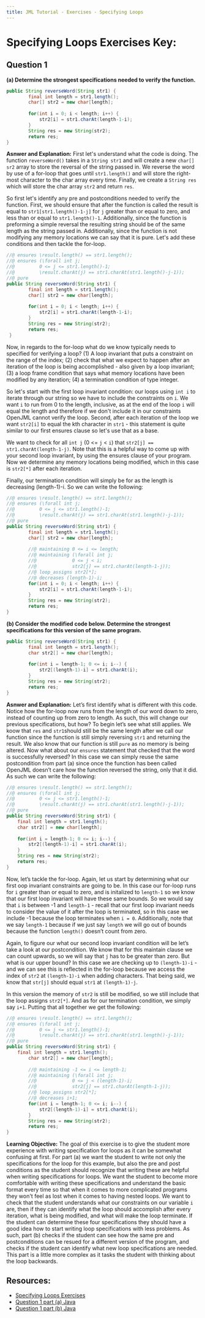 ```yaml
---
title: JML Tutorial - Exercises - Specifying Loops
---
```

# Specifying Loops Exercises Key:
## **Question 1**
**(a) Determine the strongest specifications needed to verify the function.**
```Java
public String reverseWord(String str1) {
        final int length = str1.length();
        char[] str2 = new char[length];
		
        for(int i = 0; i < length; i++) {
            str2[i] = str1.charAt(length-1-i);
        }
        String res = new String(str2);
        return res;
}
```
**Asnwer and Explanation:**
First let's understand what the code is doing. The function `reverseWord()` takes  in a `String str1` and will create a new `char[] sr2` array to store the reversal of the string passed in. We reverse the word by use of a for-loop that goes until `str1.length()` and will store the right-most character to the char array every time. Finally, we create a `String res` which will store the char array `str2` and return `res`. 

So first let's identify any pre and postconditions needed to verify the function. First, we should ensure that after the function is called the result is equal to `str1[str1.length()-1-j]` for `j` greater than or equal to zero, and less than or equal to `str1.length()-1`. Additionally, since the function is preforming a simple reversal the resulting string should be of the same length as the string passed in. Additionally, since the function is not modifying any memory locations we can say that it is pure. Let's add these conditions and then tackle the for-loop.
```Java
//@ ensures \result.length() == str1.length();
//@ ensures (\forall int j; 
//@			0 <= j <= str1.length()-1; 
//@			\result.charAt(j) == str1.charAt(str1.length()-j-1));
//@ pure
public String reverseWord(String str1) {
        final int length = str1.length();
        char[] str2 = new char[length];
		
        for(int i = 0; i < length; i++) {
            str2[i] = str1.charAt(length-1-i);
        }
        String res = new String(str2);
        return res;
 }
```
Now, in regards to the for-loop what do we know typically needs to specified for verifying a loop? (1) A loop invariant that puts a constraint on the range of the index; (2) check that what we expect to happen after an iteration of the loop is being accomplished - also given by a loop invariant; (3) a loop frame condition that says what memory locations have been modified by any iteration; (4) a termination condition of type integer.
 
So let's start with the first loop invariant condition: our loops using `int i` to iterate through our string so we have to include the constraints on `i`. We want `i` to run from 0 to the length, inclusive, as at the end of the loop `i` will equal the length and therefore if we don't include it in our constraints OpenJML cannot verify the loop. Second, after each iteration of the loop we want `str2[i]` to equal the kth character in `str1` - this statement is quite similar to our first ensures clause so let's use that as a base. 

We want to check for all `int j` (0 <= `j` < `i`) that `str2[j] == str1.charAt(length-1-j)`. Note that this is a helpful way to come up with your second loop invariant, by using the ensures clause of your program. Now we determine any memory locations being modified, which in this case is `str2[*]` after each iteration. 

Finally, our termination condition will simply be for as the length is decreasing (length-1)-i. So we can write the following:
```Java
//@ ensures \result.length() == str1.length();
//@ ensures (\forall int j; 
//@			0 <= j <= str1.length()-1; 
//@			\result.charAt(j) == str1.charAt(str1.length()-j-1));
//@ pure
public String reverseWord(String str1) {
        final int length = str1.length();
        char[] str2 = new char[length];
		
        //@ maintaining 0 <= i <= length;
        //@ maintaining (\forall int j; 
        //@				0 <= j < i; 
        //@ 			str2[j] == str1.charAt(length-1-j));
        //@ loop_assigns str2[*];
        //@ decreases (length-1)-i;		
        for(int i = 0; i < length; i++) {
            str2[i] = str1.charAt(length-1-i);
        }
        String res = new String(str2);
        return res;
}
```
**(b) Consider the modified code below. Determine the strongest specifications for this version of the same program.**
```Java
public String reverseWord(String str1) {
        final int length = str1.length();
        char str2[] = new char[length];
		
        for(int i = length-1; 0 <= i; i--) {
            str2[(length-1)-i] = str1.charAt(i);
        }
        String res = new String(str2);
        return res;
}
```
**Asnwer and Explanation:**
Let’s first identify what is different with this code. Notice how the for-loop now runs from the length of our word down to zero, instead of counting up from zero to length. As such, this will change our previous specifications, but how? To begin let’s see what still applies. We koow that `res` and `str1`should still be the same length after we call our function since the function is still simply reversing `str1` and returning the result. We also know that our function is still `pure` as no memory is being altered. Now what about our `ensures` statement that checked that the word is successfully reversed? In this case we can simply reuse the same postcondition from part (a) since once the function has been called OpenJML doesn’t care how the function reversed the string, only that it did. As such we can write the following:
```Java
//@ ensures \result.length() == str1.length();
//@ ensures (\forall int j; 
//@			0 <= j <= str1.length()-1; 
//@			\result.charAt(j) == str1.charAt(str1.length()-j-1));
//@ pure
public String reverseWord(String str1) {
    final int length = str1.length();
    char str2[] = new char[length];
		
    for(int i = length-1; 0 <= i; i--) {
        str2[(length-1)-i] = str1.charAt(i);
    }
    String res = new String(str2);
    return res;
}
```
Now, let’s tackle the for-loop. Again, let us start by determining what our first oop invariant constraints are going to be. In this case our for-loop runs for `i` greater than or equal to zero, and is initalized to `length-1` so we know that our first loop invariant will have these same bounds. So we would say that `i` is between -1 and `length-1` - recall that our first loop invariant needs to consider the value of it after the loop is terminated, so in this case we include -1 because the loop terminates when `i = 0`. Additionally, note that we say `length-1` because if we just say `length` we will go out of bounds because the function `length()` doesn’t count from zero.

Again, to figure our what our second loop invariant condition will be let’s take a look at our postcondition. We know that for this maintain clause we can count upwards, so we will say that `j` has to be greater than zero. But what is our upper bound? In this case we are checking up to `(length-1)-i` - and we can see this is reflected in the for-loop because we access the index of `str2` at `(length-1)-i` when adding characters. That being said, we know that `str[j]` should equal `str1` at `(length-1)-j`. 

In this version the memory of `str2` is still be modified, so we still include that the loop assigns `str2[*]`. And as for our termination condition, we simply say `i+1`. Putting that all together we get the following:
```Java
//@ ensures \result.length() == str1.length();
//@ ensures (\forall int j; 
//@			0 <= j <= str1.length()-1; 
//@			\result.charAt(j) == str1.charAt(str1.length()-j-1));
//@ pure
public String reverseWord(String str1) {
	final int length = str1.length();
        char str2[] = new char[length];
		
        //@ maintaining -1 <= i <= length-1;
        //@ maintaining (\forall int j; 
        //@				0 <= j < (length-1)-i; 
        //@				str2[j] == str1.charAt(length-1-j));
        //@ loop_assigns str2[*];
        //@ decreases i+1;		
        for(int i = length-1; 0 <= i; i--) {
            str2[(length-1)-i] = str1.charAt(i);
        }
        String res = new String(str2);
        return res;
}
```
**Learning Objective:** 
The goal of this exercise is to give the student more experience with writing specification for loops as it can be somewhat confusing at first. For part (a) we want the student to write not only the specifications for the loop for this example, but also the pre and post conditions as the student should recognize that writing these are helpful when writing specifications for loops. We want the student to become more comfortable with writing these specifications and understand the basic format every time so that when it comes to more complicated programs they won't feel as lost when it comes to having nested loops. We want to check that the student understands what our constraints on our variable `i` are, then if they can identify what the loop should accomplish after every iteration, what is being modified, and what will make the loop terminate. If the student can determine these four specifications they should have a good idea how to start writing loop specifications with less problems. As such, part (b) checks if the student can see how the same pre and postconditions can be resued for a different version of the program, and checks if the student can identify what new loop specifications are needed. This part is a little more complex as it tasks the student with thinking about the loop backwards. 

## **Resources:**
+ [Specifying Loops Exercises](SpecifyingLoopsEx.md)
+ [Question 1 part (a) Java](SpecifyingLoopsExample1a.java)
+ [Question 1 part (b) Java](SpecifyingLoopsExample1b.java)
